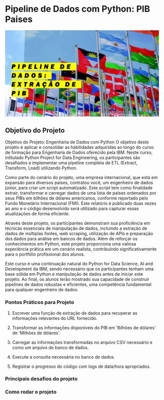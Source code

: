 # Pipeline de Dados com Python: PIB Paises

![Imagem](./pics/pipeline.png)

## Objetivo do Projeto

Objetivo do Projeto: Engenharia de Dados com Python
O objetivo deste projeto é aplicar e consolidar as habilidades adquiridas ao longo do curso de formação para Engenharia de Dados oferecido pela IBM. Neste curso, intitulado Python Project for Data Engineering, os participantes são desafiados a implementar uma pipeline completa de ETL (Extract, Transform, Load) utilizando Python.

Como parte do cenário do projeto, uma empresa internacional, que está em expansão para diversos países, contratou você, um engenheiro de dados júnior, para criar um script automatizado. Este script tem como finalidade extrair, transformar e carregar dados de uma lista de países ordenados por seus PIBs em bilhões de dólares americanos, conforme reportado pelo Fundo Monetário Internacional (FMI). Este relatório é publicado duas vezes ao ano e o código desenvolvido será utilizado para capturar essas atualizações de forma eficiente.

Através deste projeto, os participantes demonstram sua proficiência em técnicas essenciais de manipulação de dados, incluindo a extração de dados de múltiplas fontes, web scraping, utilização de APIs e preparação dos dados para análise em bancos de dados. Além de reforçar os conhecimentos em Python, este projeto proporciona uma valiosa experiência prática em um cenário realista, contribuindo significativamente para o portfólio profissional dos alunos.

Este curso é uma continuação natural do Python for Data Science, AI and Development da IBM, sendo necessário que os participantes tenham uma base sólida em Python e manipulação de dados antes de iniciar este projeto. Ao final, os alunos terão mostrado sua capacidade de construir pipelines de dados robustas e eficientes, uma competência fundamental para qualquer engenheiro de dados.

### Pontos Práticos para Projeto

1.  Escrever uma função de extração de dados para recuperar as informações relevantes do URL fornecido.

2.  Transformar as informações disponíveis do PIB em 'Bilhões de dólares' de 'Milhões de dólares'.

3.  Carregar as informações transformadas no arquivo CSV necessário e como um arquivo de banco de dados.

4.  Execute a consulta necessária no banco de dados.

5. Registrar o progresso do código com logs de data/hora apropriados.

### Principais desafios do projeto



### Como rodar o projeto